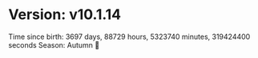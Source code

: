 # Version: v10.1.14
Time since birth: 3697 days, 88729 hours, 5323740 minutes, 319424400 seconds
Season: Autumn 🍁

